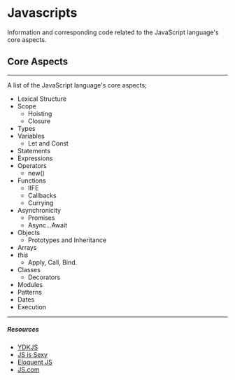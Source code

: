 # Javascripts

Information and corresponding code related to the JavaScript language's core aspects.

## Core Aspects

---

A list of the JavaScript language's core aspects;

- Lexical Structure
- Scope
  - Hoisting
  - Closure
- Types
- Variables
  - Let and Const
- Statements
- Expressions
- Operators
  - new()
- Functions
  - IIFE
  - Callbacks
  - Currying
- Asynchronicity
  - Promises
  - Async...Await
- Objects
  - Prototypes and Inheritance
- Arrays
- _this_
  - Apply, Call, Bind.
- Classes
  - Decorators
- Modules
- Patterns
- Dates
- Execution

---

##### Resources

- [YDKJS](https://github.com/getify/You-Dont-Know-JS)
- [JS is Sexy](http://javascriptissexy.com/)
- [Eloquent JS](http://eloquentjavascript.net)
- [JS.com](https://www.javascript.com)
